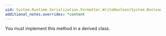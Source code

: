 ```yaml
---
uid: System.Runtime.Serialization.Formatter.WriteBoolean(System.Boolean,System.String)
additional_notes.overrides: *content
---
```


<p>You must implement this method in a derived class.</p>


